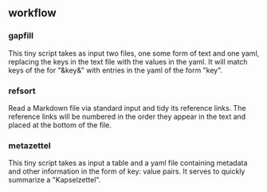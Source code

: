 ## workflow

### gapfill

This tiny script takes as input two files, one some form of text and one yaml, 
replacing the keys in the text file with the values in the yaml. It will match
keys of the for "&key&" with entries in the yaml of the form "key".

### refsort

Read a Markdown file via standard input and tidy its reference links. 
The reference links will be numbered in the order they appear in the text 
and placed at the bottom of the file.

### metazettel

This tiny script takes as input a table and a yaml file containing 
metadata and other information in the form of key: value pairs. It serves
to quickly summarize a "Kapselzettel".
